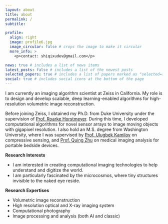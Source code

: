 ```yaml
---
layout: about
title: about
permalink: /
subtitle: 

profile:
  align: right
  image: profile6.jpg
  image_circular: false # crops the image to make it circular
  more_info: >
    <p>contact: shiqixudev@gmail.com</p>

news: true # includes a list of news items
latest_posts: false # includes a list of the newest posts
selected_papers: true # includes a list of papers marked as "selected={true}"
social: true # includes social icons at the bottom of the page
---
```


I am currently an imaging algorithm scientist at Zeiss in California. My role is to design and develop scalable, deep learning-enabled algorithms for high-resolution volumetric image reconstruction.

Before joining Zeiss, I obtained my Ph.D. from Duke University under the supervision of [Prof. Roarke Horstmeyer](https://horstmeyer.pratt.duke.edu/people/roarke-horstmeyer). During this time, I developed computational algorithms for novel sensor arrays to image moving objects with gigapixel resolution. I also hold an M.S. degree from Washington University, where I was supervised by [Prof. Ulugbek Kamilov](https://cigroup.wustl.edu/) on compressive sensing, and [Prof. Quing Zhu](https://opticalultrasoundimaging.wustl.edu/) on medical imaging analysis for portable bedside devices.

**Research Interests**
- I am interested in creating computational imaging technologies to help understand and digitize the world.
- I am particularly fascinated by the microcosmos, where tiny structures invisible to the naked eye reside.

**Research Expertises**
- Volumetric image reconstruction
- High resolution optical and X-ray imaging system
- Computational photography
- Image processing and analysis (both AI and classic)


<!-- Write your biography here. Tell the world about yourself. Link to your favorite [subreddit](http://reddit.com). You can put a picture in, too. The code is already in, just name your picture `prof_pic.jpg` and put it in the `img/` folder.

Put your address / P.O. box / other info right below your picture. You can also disable any of these elements by editing `profile` property of the YAML header of your `_pages/about.md`. Edit `_bibliography/papers.bib` and Jekyll will render your [publications page](/al-folio/publications/) automatically.

Link to your social media connections, too. This theme is set up to use [Font Awesome icons](https://fontawesome.com/) and [Academicons](https://jpswalsh.github.io/academicons/), like the ones below. Add your Facebook, Twitter, LinkedIn, Google Scholar, or just disable all of them. -->
